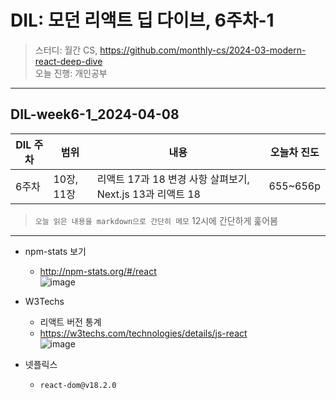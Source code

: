 # DIL: 모던 리액트 딥 다이브, 6주차-1

> 스터디: 월간 CS, https://github.com/monthly-cs/2024-03-modern-react-deep-dive  
> 오늘 진행: 개인공부

---

## DIL-week6-1_2024-04-08

| DIL 주차 | 범위       | 내용                                                      | 오늘차 진도 |
| -------- | ---------- | --------------------------------------------------------- | ----------- |
| 6주차    | 10장, 11장 | 리액트 17과 18 변경 사항 살펴보기, Next.js 13과 리액트 18 | 655~656p    |

> `오늘 읽은 내용을 markdown으로 간단히 메모`
> 12시에 간단하게 훑어봄

---

- npm-stats 보기
  - http://npm-stats.org/#/react  
    ![image](https://github.com/monthly-cs/2024-03-modern-react-deep-dive/assets/94776135/6bf7f3d9-2a61-4ebd-a9ac-bf78059ab817)
    
- W3Techs
  - 리액트 버전 통계
  - https://w3techs.com/technologies/details/js-react  
    ![image](https://github.com/monthly-cs/2024-03-modern-react-deep-dive/assets/94776135/846196f0-a4d4-4a8e-b1f7-e683525a0c0f)
    
- 넷플릭스
  - `react-dom@v18.2.0`
